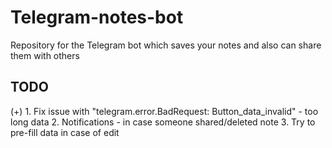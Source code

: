 # Telegram-notes-bot
Repository for the Telegram bot which saves your notes and also can share them with others

## TODO

(+) 1. Fix issue with "telegram.error.BadRequest: Button_data_invalid" - too long data
2. Notifications - in case someone shared/deleted note
3. Try to pre-fill data in case of edit
